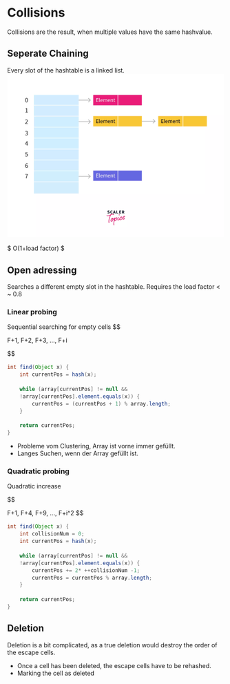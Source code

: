 # Collisions

Collisions are the result, when multiple values have the same hashvalue.

## Seperate Chaining

Every slot of the hashtable is a linked list.
![](85877AA1-309C-422F-93D4-1D845C594406.webp)

$ O(1+load factor) $

## Open adressing

Searches a different empty slot in the hashtable. Requires the load factor < ~ 0.8

### Linear probing

Sequential searching for empty cells
$$

F+1, 
F+2,
F+3, ...,
F+i

$$
 
```java
int find(Object x) {
	int currentPos = hash(x);

	while (array[currentPos] != null &&
	!array[currentPos].element.equals(x)) {
		currentPos = (currentPos + 1) % array.length;
	}

	return currentPos;
}
```

- Probleme vom Clustering, Array ist vorne immer gefüllt.
- Langes Suchen, wenn der Array gefüllt ist.

### Quadratic probing

Quadratic increase

$$


F+1,
F+4,
F+9,
...,
F+i^2
$$

```java
int find(Object x) {
	int collisionNum = 0;
	int currentPos = hash(x);

	while (array[currentPos] != null &&
	!array[currentPos].element.equals(x)) {
		currentPos += 2* ++collisionNum -1;
		currentPos = currentPos % array.length;
	}

	return currentPos;
}
```

## Deletion
Deletion is a bit complicated, as a true deletion would destroy the order of the escape cells.

- Once a cell has been deleted, the escape cells have to be rehashed.
- Marking the cell as deleted